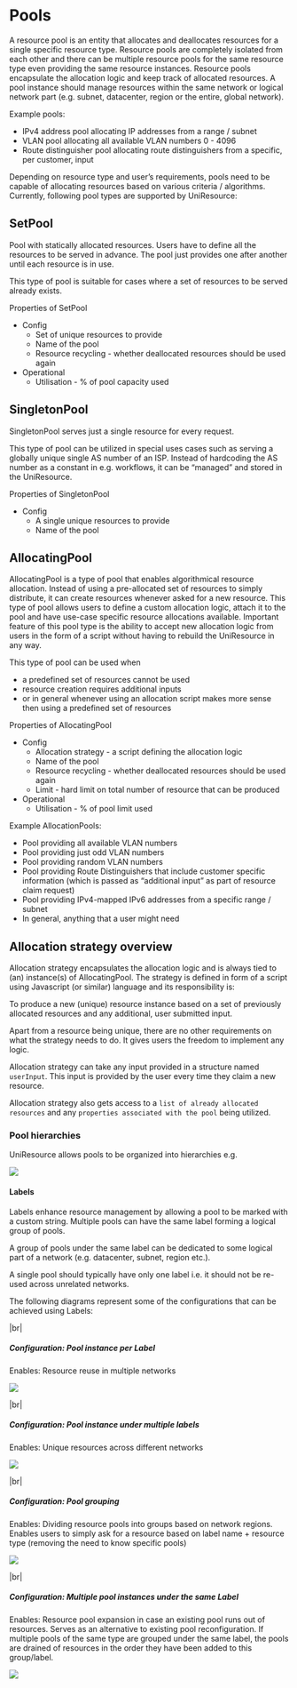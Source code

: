 Pools
=====

A resource pool is an entity that allocates and deallocates resources
for a single specific resource type. Resource pools are completely
isolated from each other and there can be multiple resource pools for
the same resource type even providing the same resource instances.
Resource pools encapsulate the allocation logic and keep track of
allocated resources. A pool instance should manage resources within the
same network or logical network part (e.g. subnet, datacenter, region or
the entire, global network).

Example pools:

-   IPv4 address pool allocating IP addresses from a range / subnet
-   VLAN pool allocating all available VLAN numbers 0 - 4096
-   Route distinguisher pool allocating route distinguishers from a
    specific, per customer, input

Depending on resource type and user’s requirements, pools need to be
capable of allocating resources based on various criteria / algorithms.
Currently, following pool types are supported by UniResource:

SetPool
-------

Pool with statically allocated resources. Users have to define all the
resources to be served in advance. The pool just provides one after
another until each resource is in use.

This type of pool is suitable for cases where a set of resources to be
served already exists.

Properties of SetPool

-   Config
    -   Set of unique resources to provide
    -   Name of the pool
    -   Resource recycling - whether deallocated resources should be
        used again
-   Operational
    -   Utilisation - % of pool capacity used

SingletonPool
-------------

SingletonPool serves just a single resource for every request.

This type of pool can be utilized in special uses cases such as serving
a globally unique single AS number of an ISP. Instead of hardcoding the
AS number as a constant in e.g. workflows, it can be “managed” and
stored in the UniResource.

Properties of SingletonPool

-   Config
    -   A single unique resources to provide
    -   Name of the pool

AllocatingPool
--------------

AllocatingPool is a type of pool that enables algorithmical resource
allocation. Instead of using a pre-allocated set of resources to simply
distribute, it can create resources whenever asked for a new resource.
This type of pool allows users to define a custom allocation logic,
attach it to the pool and have use-case specific resource allocations
available. Important feature of this pool type is the ability to accept
new allocation logic from users in the form of a script without having
to rebuild the UniResource in any way.

This type of pool can be used when

-   a predefined set of resources cannot be used
-   resource creation requires additional inputs
-   or in general whenever using an allocation script makes more sense
    then using a predefined set of resources

Properties of AllocatingPool

-   Config
    -   Allocation strategy - a script defining the allocation logic
    -   Name of the pool
    -   Resource recycling - whether deallocated resources should be
        used again
    -   Limit - hard limit on total number of resource that can be
        produced
-   Operational
    -   Utilisation - % of pool limit used

Example AllocationPools:

-   Pool providing all available VLAN numbers
-   Pool providing just odd VLAN numbers
-   Pool providing random VLAN numbers
-   Pool providing Route Distinguishers that include customer specific
    information (which is passed as “additional input” as part of
    resource claim request)
-   Pool providing IPv4-mapped IPv6 addresses from a specific range /
    subnet
-   In general, anything that a user might need

Allocation strategy overview
----------------------------

Allocation strategy encapsulates the allocation logic and is always tied
to (an) instance(s) of AllocatingPool. The strategy is defined in form
of a script using Javascript (or similar) language and its
responsibility is:

To produce a new (unique) resource instance based on a set of previously
allocated resources and any additional, user submitted input.

Apart from a resource being unique, there are no other requirements on
what the strategy needs to do. It gives users the freedom to implement
any logic.

Allocation strategy can take any input provided in a structure named
`userInput`. This input is provided by the user every time they claim a
new resource.

Allocation strategy also gets access to a
`list of already allocated resources` and any
`properties associated with the pool` being utilized.

### Pool hierarchies

UniResource allows pools to be organized into hierarchies e.g.

![](rm_hierarchy.png)

#### Labels

Labels enhance resource management by allowing a pool to be marked with
a custom string. Multiple pools can have the same label forming a
logical group of pools.

A group of pools under the same label can be dedicated to some logical
part of a network (e.g. datacenter, subnet, region etc.).

A single pool should typically have only one label i.e. it should not be
re-used across unrelated networks.

The following diagrams represent some of the configurations that can be
achieved using Labels:

|br|

##### Configuration: **Pool instance per Label**

Enables: Resource reuse in multiple networks

![](instance_per_label.png)

|br|

##### Configuration: **Pool instance under multiple labels**

Enables: Unique resources across different networks

![](instance_multiple_labels.png)

|br|

##### Configuration: **Pool grouping**

Enables: Dividing resource pools into groups based on network regions.
Enables users to simply ask for a resource based on label name +
resource type (removing the need to know specific pools)

![](instance_grouping.png)

|br|

##### Configuration: **Multiple pool instances under the same Label**

Enables: Resource pool expansion in case an existing pool runs out of
resources. Serves as an alternative to existing pool reconfiguration. If
multiple pools of the same type are grouped under the same label, the
pools are drained of resources in the order they have been added to this
group/label.

![](multiple_instance_label.png)
